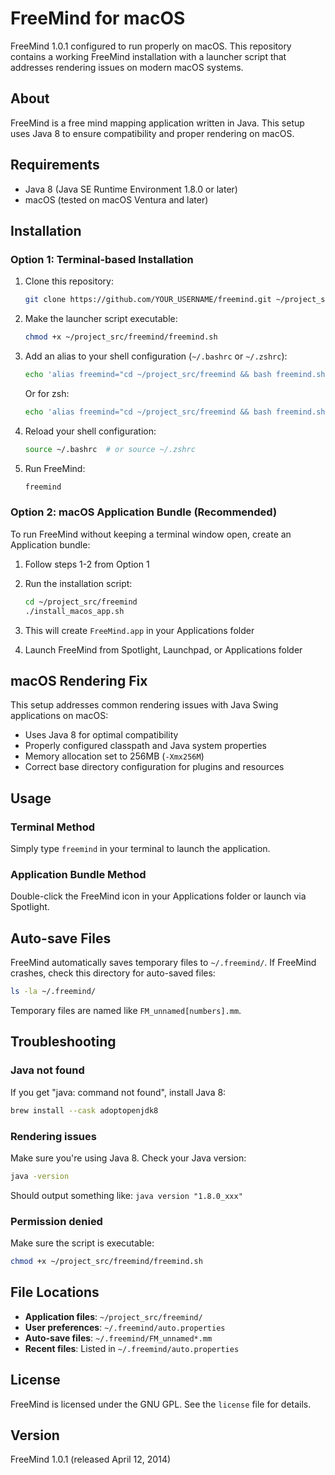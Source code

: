 # FreeMind for macOS

FreeMind 1.0.1 configured to run properly on macOS. This repository contains a working FreeMind installation with a launcher script that addresses rendering issues on modern macOS systems.

## About

FreeMind is a free mind mapping application written in Java. This setup uses Java 8 to ensure compatibility and proper rendering on macOS.

## Requirements

- Java 8 (Java SE Runtime Environment 1.8.0 or later)
- macOS (tested on macOS Ventura and later)

## Installation

### Option 1: Terminal-based Installation

1. Clone this repository:
   ```bash
   git clone https://github.com/YOUR_USERNAME/freemind.git ~/project_src/freemind
   ```

2. Make the launcher script executable:
   ```bash
   chmod +x ~/project_src/freemind/freemind.sh
   ```

3. Add an alias to your shell configuration (`~/.bashrc` or `~/.zshrc`):
   ```bash
   echo 'alias freemind="cd ~/project_src/freemind && bash freemind.sh"' >> ~/.bashrc
   ```

   Or for zsh:
   ```bash
   echo 'alias freemind="cd ~/project_src/freemind && bash freemind.sh"' >> ~/.zshrc
   ```

4. Reload your shell configuration:
   ```bash
   source ~/.bashrc  # or source ~/.zshrc
   ```

5. Run FreeMind:
   ```bash
   freemind
   ```

### Option 2: macOS Application Bundle (Recommended)

To run FreeMind without keeping a terminal window open, create an Application bundle:

1. Follow steps 1-2 from Option 1

2. Run the installation script:
   ```bash
   cd ~/project_src/freemind
   ./install_macos_app.sh
   ```

3. This will create `FreeMind.app` in your Applications folder

4. Launch FreeMind from Spotlight, Launchpad, or Applications folder

## macOS Rendering Fix

This setup addresses common rendering issues with Java Swing applications on macOS:

- Uses Java 8 for optimal compatibility
- Properly configured classpath and Java system properties
- Memory allocation set to 256MB (`-Xmx256M`)
- Correct base directory configuration for plugins and resources

## Usage

### Terminal Method
Simply type `freemind` in your terminal to launch the application.

### Application Bundle Method
Double-click the FreeMind icon in your Applications folder or launch via Spotlight.

## Auto-save Files

FreeMind automatically saves temporary files to `~/.freemind/`. If FreeMind crashes, check this directory for auto-saved files:
```bash
ls -la ~/.freemind/
```

Temporary files are named like `FM_unnamed[numbers].mm`.

## Troubleshooting

### Java not found
If you get "java: command not found", install Java 8:
```bash
brew install --cask adoptopenjdk8
```

### Rendering issues
Make sure you're using Java 8. Check your Java version:
```bash
java -version
```

Should output something like: `java version "1.8.0_xxx"`

### Permission denied
Make sure the script is executable:
```bash
chmod +x ~/project_src/freemind/freemind.sh
```

## File Locations

- **Application files**: `~/project_src/freemind/`
- **User preferences**: `~/.freemind/auto.properties`
- **Auto-save files**: `~/.freemind/FM_unnamed*.mm`
- **Recent files**: Listed in `~/.freemind/auto.properties`

## License

FreeMind is licensed under the GNU GPL. See the `license` file for details.

## Version

FreeMind 1.0.1 (released April 12, 2014)
